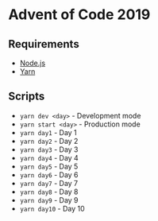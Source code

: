 # Advent of Code 2019

## Requirements
- [Node.js](https://nodejs.org/en/)
- [Yarn](https://yarnpkg.com/lang/en/)

## Scripts
- `yarn dev <day>` - Development mode
- `yarn start <day>` - Production mode
- `yarn day1` - Day 1
- `yarn day2` - Day 2
- `yarn day3` - Day 3
- `yarn day4` - Day 4
- `yarn day5` - Day 5
- `yarn day6` - Day 6
- `yarn day7` - Day 7
- `yarn day8` - Day 8
- `yarn day9` - Day 9
- `yarn day10` - Day 10
